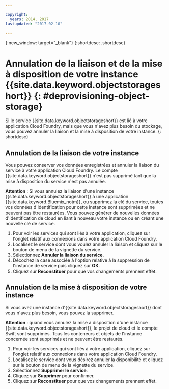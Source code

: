 ```yaml
---

copyright:
  years: 2014, 2017
lastupdated: "2017-02-10"

---
```

{:new_window: target="_blank"}
{:shortdesc: .shortdesc}

# Annulation de la liaison et de la mise à disposition de votre instance {{site.data.keyword.objectstorageshort}} {: #deprovisioning-object-storage}

Si le service {{site.data.keyword.objectstorageshort}} est lié à votre application Cloud Foundry, mais que vous n'avez plus besoin du stockage,
vous pouvez annuler la liaison et la mise à disposition de votre instance.
{: shortdesc}


## Annulation de la liaison de votre instance

Vous pouvez conserver vos données enregistrées et annuler la liaison du service à votre application Cloud Foundry. Le compte
{{site.data.keyword.objectstorageshort}} n'est pas supprimé tant que la mise à disposition du service n'est pas annulée.

**Attention** : Si vous annulez la liaison d'une instance {{site.data.keyword.objectstorageshort}} à une application
{{site.data.keyword.Bluemix_notm}}, ou supprimez la clé du service, toutes vos données d'identification pour cette instance
sont supprimées et ne peuvent pas être restaurées. Vous pouvez générer de nouvelles données d'identification de cloud en liant à nouveau votre
instance ou en créant une nouvelle clé de service.

1. Pour voir les services qui sont liés à votre application, cliquez sur l'onglet relatif aux connexions dans votre application Cloud Foundry.
2. Localisez le service dont vous voulez annuler la liaison et cliquez sur le bouton de menu de la vignette du service.
3. Sélectionnez **Annuler la liaison du service**.
4. Décochez la case associée à l'option relative à la suppression de l'instance de service puis cliquez sur **OK**.
5. Cliquez sur **Reconstituer** pour que vos changements prennent effet.



## Annulation de la mise à disposition de votre instance

Si vous avez une instance d'{{site.data.keyword.objectstorageshort}} dont vous n'avez plus besoin, vous pouvez la supprimer.

**Attention** : quand vous annulez la mise à disposition d'une instance {{site.data.keyword.objectstorageshort}}, le projet de cloud et le compte Swift sont supprimés. Tous les conteneurs et objets de l'instance concernée sont supprimés et ne peuvent être restaurés.

1. Pour voir les services qui sont liés à votre application, cliquez sur l'onglet relatif aux connexions dans votre application Cloud Foundry.
2. Localisez le service dont vous désirez annuler la disponibilité et cliquez sur le bouton de menu de la vignette du service.
3. Sélectionnez **Supprimer le service**.
4. Cliquez sur **Supprimer** pour confirmer.
5. Cliquez sur **Reconstituer** pour que vos changements prennent effet.
